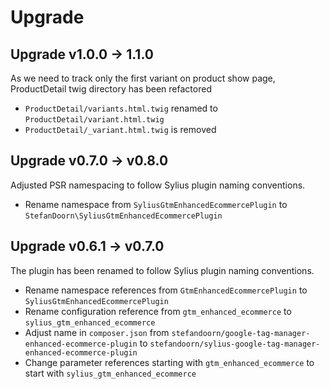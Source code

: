 # Upgrade

Upgrade v1.0.0 -> 1.1.0
-----------------------

As we need to track only the first variant on product show page, ProductDetail twig directory has been refactored
* `ProductDetail/variants.html.twig` renamed to `ProductDetail/variant.html.twig`
* `ProductDetail/_variant.html.twig` is removed

Upgrade v0.7.0 -> v0.8.0
------------------------

Adjusted PSR namespacing to follow Sylius plugin naming conventions.

* Rename namespace from `SyliusGtmEnhancedEcommercePlugin` to `StefanDoorn\SyliusGtmEnhancedEcommercePlugin`

Upgrade v0.6.1 -> v0.7.0
------------------------

The plugin has been renamed to follow Sylius plugin naming conventions.

* Rename namespace references from `GtmEnhancedEcommercePlugin` to `SyliusGtmEnhancedEcommercePlugin`
* Rename configuration reference from `gtm_enhanced_ecommerce` to `sylius_gtm_enhanced_ecommerce`
* Adjust name in `composer.json` from `stefandoorn/google-tag-manager-enhanced-ecommerce-plugin` to `stefandoorn/sylius-google-tag-manager-enhanced-ecommerce-plugin`
* Change parameter references starting with `gtm_enhanced_ecommerce` to start with `sylius_gtm_enhanced_ecommerce`
